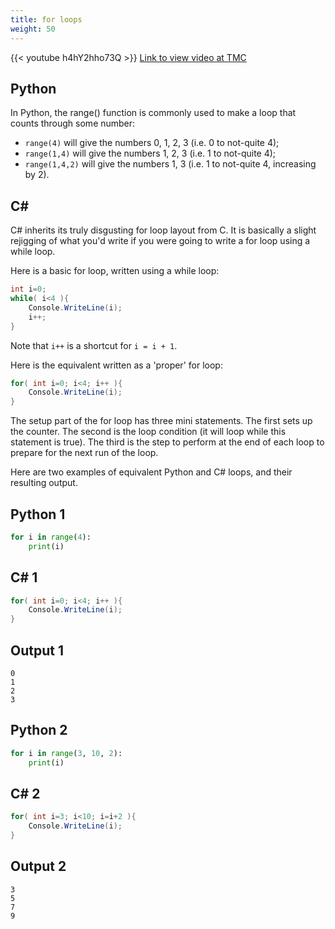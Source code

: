 ```yaml
---
title: for loops
weight: 50
---
```

{{< youtube h4hY2hho73Q >}}
[Link to view video at TMC](https://web.microsoftstream.com/video/b049f06e-5f10-436b-abbd-e1cc67342803)

## Python
In Python, the range() function is commonly used to make a loop that counts through some number:
- `range(4)` will give the numbers 0, 1, 2, 3 (i.e. 0 to not-quite 4);
- `range(1,4)` will give the numbers 1, 2, 3 (i.e. 1 to not-quite 4);
- `range(1,4,2)` will give the numbers 1, 3 (i.e. 1 to not-quite 4, increasing by 2).

## C#
C# inherits its truly disgusting for loop layout from C. It is basically a slight rejigging of what you'd write if you were going to write a for loop using a while loop.

Here is a basic for loop, written using a while loop:

```cs
int i=0;
while( i<4 ){
    Console.WriteLine(i);
    i++;
}
```
Note that `i++` is a shortcut for `i = i + 1`.

Here is the equivalent written as a 'proper' for loop:

```cs
for( int i=0; i<4; i++ ){
    Console.WriteLine(i);
}
```
The setup part of the for loop has three mini statements. The first sets up the counter. The second is the loop condition (it will loop while this statement is true). The third is the step to perform at the end of each loop to prepare for the next run of the loop.

Here are two examples of equivalent Python and C# loops, and their resulting output.

## Python 1
```python
for i in range(4):
    print(i)
```

## C# 1
```cs
for( int i=0; i<4; i++ ){
    Console.WriteLine(i);
}
```

## Output 1
```
0
1
2
3
```

## Python 2
```python
for i in range(3, 10, 2):
    print(i)
```

## C# 2
```cs
for( int i=3; i<10; i=i+2 ){
    Console.WriteLine(i);
}
```

## Output 2
```
3
5
7
9
```
